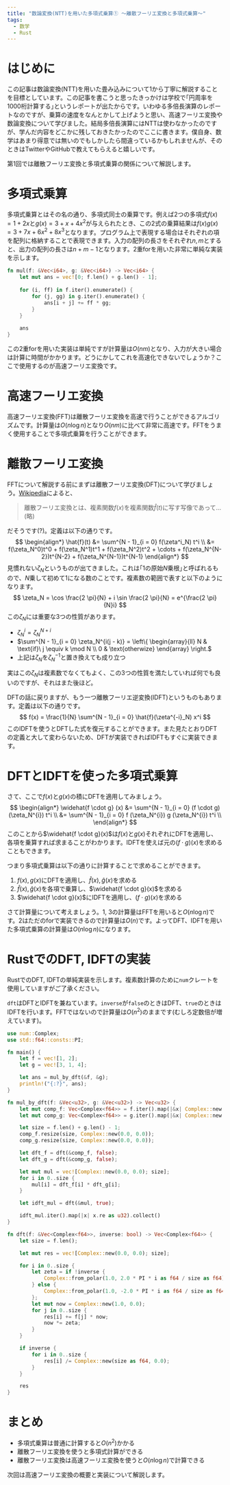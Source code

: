 ```yaml
---
title: "数論変換(NTT)を用いた多項式乗算① 〜離散フーリエ変換と多項式乗算〜"
tags:
  - 数学
  - Rust
---
```


# はじめに

この記事は数論変換(NTT)を用いた畳み込みについて1から丁寧に解説することを目標としています。この記事を書こうと思ったきっかけは学校で｢円周率を1000桁計算する｣というレポートが出たからです。いわゆる多倍長演算のレポートなのですが、乗算の速度をなんとかして上げようと思い、高速フーリエ変換や数論変換について学びました。結局多倍長演算にはNTTは使わなかったのですが、学んだ内容をどこかに残しておきたかったのでここに書きます。僕自身、数学はあまり得意では無いのでもしかしたら間違っているかもしれませんが、そのときはTwitterやGitHubで教えてもらえると嬉しいです。

第1回では離散フーリエ変換と多項式乗算の関係について解説します。

# 多項式乗算

多項式乗算とはその名の通り、多項式同士の乗算です。例えば2つの多項式$f(x) = 1 + 2x$と$g(x) = 3 + x + 4x^2$が与えられたとき、この2式の乗算結果は$f(x)g(x) = 3 + 7x + 6x^2 + 8x^3$となります。プログラム上で表現する場合はそれぞれの項を配列に格納することで表現できます。入力の配列の長さをそれぞれ$n, m$とすると、出力の配列の長さは$n + m - 1$となります。2重forを用いた非常に単純な実装を示します。

```rust
fn mul(f: &Vec<i64>, g: &Vec<i64>) -> Vec<i64> {
    let mut ans = vec![0; f.len() + g.len() - 1];
    
    for (i, ff) in f.iter().enumerate() {
        for (j, gg) in g.iter().enumerate() {
            ans[i + j] += ff * gg;
        }
    }
    
    ans
}
```

この2重forを用いた実装は単純ですが計算量は$O(nm)$となり、入力が大きい場合は計算に時間がかかります。どうにかしてこれを高速化できないでしょうか？ここで使用するのが高速フーリエ変換です。

# 高速フーリエ変換

高速フーリエ変換(FFT)は離散フーリエ変換を高速で行うことができるアルゴリズムです。計算量は$O(n \log n)$となり$O(nm)$に比べて非常に高速です。FFTをうまく使用することで多項式乗算を行うことができます。

# 離散フーリエ変換

FFTについて解説する前にまずは離散フーリエ変換(DFT)について学びましょう。[Wikipedia](https://ja.wikipedia.org/wiki/%E9%9B%A2%E6%95%A3%E3%83%95%E3%83%BC%E3%83%AA%E3%82%A8%E5%A4%89%E6%8F%9B)によると、

> 離散フーリエ変換とは、複素関数$f(x)$を複素関数$\hat f(t)$に写す写像であって…(略)

だそうです(?)。定義は以下の通りです。
$$
\begin{align*}
\hat{f}(t) &= \sum^{N - 1}_{i = 0} f(\zeta^i_N) t^i \\
&= f(\zeta_N^0)t^0 + f(\zeta_N^1)t^1 + f(\zeta_N^2)t^2 + \cdots + f(\zeta_N^{N-2})t^{N-2} + f(\zeta_N^{N-1})t^{N-1}
\end{align*}
$$
見慣れない$\zeta_N$というものが出てきました。これは｢1の原始$N$乗根｣と呼ばれるもので、$N$乗して初めて1になる数のことです。複素数の範囲で表すと以下のようになります。
$$
\zeta_N = \cos \frac{2 \pi}{N} + i \sin \frac{2 \pi}{N} = e^{\frac{2 \pi}{N}i}
$$
この$\zeta_N$には重要な3つの性質があります。

- $\zeta_N^i = \zeta_N^{N + i}$
- $\sum^{N - 1}_{i = 0} \zeta_N^{i(j - k)} = \left\{ \begin{array}{ll} N & \text{if}\ j \equiv k \mod N \\ 0 & \text{otherwize} \end{array} \right.$
- 上記は$\zeta_N$を$\zeta_N^{-1}$と置き換えても成り立つ

実はこの$\zeta_N$は複素数でなくてもよく、この3つの性質を満たしていれば何でも良いのですが、それはまた後ほど。

DFTの話に戻りますが、もう一つ離散フーリエ逆変換(IDFT)というものもあります。定義は以下の通りです。
$$
f(x) = \frac{1}{N} \sum^{N - 1}_{i = 0} \hat{f}(\zeta^{-i}_N) x^i
$$
このIDFTを使うとDFTした式を復元することができます。また見たとおりDFTの定義と大して変わらないため、DFTが実装できればIDFTもすぐに実装できます。

# DFTとIDFTを使った多項式乗算

さて、ここで$f(x)$と$g(x)$の積にDFTを適用してみましょう。
$$
\begin{align*}
\widehat{f \cdot g} (x) &= \sum^{N - 1}_{i = 0} (f \cdot g) (\zeta_N^{i}) t^i \\
&= \sum^{N - 1}_{i = 0} f (\zeta_N^{i}) g (\zeta_N^{i}) t^i \\
\end{align*}
$$
このことから$\widehat{f \cdot g}(x)$は$f(x)$と$g(x)$それぞれにDFTを適用し、各項を乗算すれば求まることがわかります。IDFTを使えば元の$(f \cdot g)(x)$を求めることもできます。

つまり多項式乗算は以下の通りに計算することで求めることができます。

1. $f(x), g(x)$にDFTを適用し、$\hat f(x), \hat g(x)$を求める
2. $\hat f(x), \hat g(x)$を各項で乗算し、$\widehat{f \cdot g}(x)$を求める
3. $\widehat{f \cdot g}(x)$にIDFTを適用し、$(f \cdot g)(x)$を求める

さて計算量について考えましょう。1, 3の計算量はFFTを用いると$O(n \log n)$です。2はただのforで実装できるので計算量は$O(n)$です。よってDFT、IDFTを用いた多項式乗算の計算量は$O(n \log n)$になります。

# RustでのDFT, IDFTの実装

RustでのDFT, IDFTの単純実装を示します。複素数計算のために`num`クレートを使用していますがご了承ください。

`dft`はDFTとIDFTを兼ねています。`inverse`が`false`のときはDFT、`true`のときはIDFTを行います。FFTではないので計算量は$O(n^2)$のままです(むしろ定数倍が増えています)。

```rust
use num::Complex;
use std::f64::consts::PI;

fn main() {
    let f = vec![1, 2];
    let g = vec![3, 1, 4];

    let ans = mul_by_dft(&f, &g);
    println!("{:?}", ans);
}

fn mul_by_dft(f: &Vec<u32>, g: &Vec<u32>) -> Vec<u32> {
    let mut comp_f: Vec<Complex<f64>> = f.iter().map(|&x| Complex::new(x as f64, 0.0)).collect();
    let mut comp_g: Vec<Complex<f64>> = g.iter().map(|&x| Complex::new(x as f64, 0.0)).collect();

    let size = f.len() + g.len() - 1;
    comp_f.resize(size, Complex::new(0.0, 0.0));
    comp_g.resize(size, Complex::new(0.0, 0.0));

    let dft_f = dft(&comp_f, false);
    let dft_g = dft(&comp_g, false);

    let mut mul = vec![Complex::new(0.0, 0.0); size];
    for i in 0..size {
        mul[i] = dft_f[i] * dft_g[i];
    }

    let idft_mul = dft(&mul, true);

    idft_mul.iter().map(|x| x.re as u32).collect()
}

fn dft(f: &Vec<Complex<f64>>, inverse: bool) -> Vec<Complex<f64>> {
    let size = f.len();

    let mut res = vec![Complex::new(0.0, 0.0); size];

    for i in 0..size {
        let zeta = if !inverse {
            Complex::from_polar(1.0, 2.0 * PI * i as f64 / size as f64)
        } else {
            Complex::from_polar(1.0, -2.0 * PI * i as f64 / size as f64)
        };
        let mut now = Complex::new(1.0, 0.0);
        for j in 0..size {
            res[i] += f[j] * now;
            now *= zeta;
        }
    }

    if inverse {
        for i in 0..size {
            res[i] /= Complex::new(size as f64, 0.0);
        }
    }

    res
}
```

# まとめ

- 多項式乗算は普通に計算すると$O(n^2)$かかる
- 離散フーリエ変換を使うと多項式計算ができる
- 離散フーリエ変換は高速フーリエ変換を使うと$O(n \log n)$で計算できる

次回は高速フーリエ変換の概要と実装について解説します。
